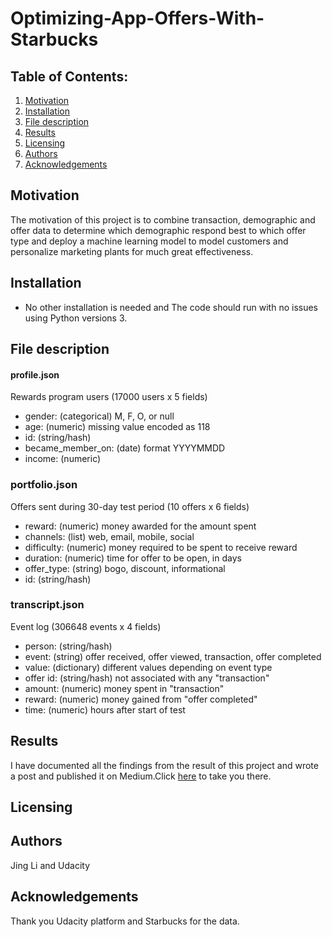 # Optimizing-App-Offers-With-Starbucks
## Table of Contents:

1. [Motivation](#motivation)
2. [Installation](#installation)
3. [File description](#file)
4. [Results](#results)
5. [Licensing](#licensing)
6. [Authors](#author)
7. [Acknowledgements](#ack)

## Motivation <a name="motivation"></a>

The motivation of this project is to combine transaction, demographic and offer data to determine which demographic respond best to which offer type and deploy a machine learning model to model customers and personalize marketing plants for much great effectiveness.

## Installation <a name="installation"></a>
* No other installation is needed and The code should run with no issues using Python versions 3. 

## File description <a name="file"></a>

#### profile.json
Rewards program users (17000 users x 5 fields)
- gender: (categorical) M, F, O, or null
- age: (numeric) missing value encoded as 118
- id: (string/hash)
- became_member_on: (date) format YYYYMMDD
- income: (numeric)

### portfolio.json
Offers sent during 30-day test period (10 offers x 6 fields)
- reward: (numeric) money awarded for the amount spent
- channels: (list) web, email, mobile, social
- difficulty: (numeric) money required to be spent to receive reward
- duration: (numeric) time for offer to be open, in days
- offer_type: (string) bogo, discount, informational
- id: (string/hash)

### transcript.json
Event log (306648 events x 4 fields)
- person: (string/hash)
- event: (string) offer received, offer viewed, transaction, offer completed
- value: (dictionary) different values depending on event type
- offer id: (string/hash) not associated with any "transaction"
- amount: (numeric) money spent in "transaction"
- reward: (numeric) money gained from "offer completed"
- time: (numeric) hours after start of test

## Results

I have documented all the findings from the result of this project and wrote a post and published it on Medium.Click [here](https://jingli11.medium.com/optimizing-app-offers-with-starbucks-e8a3d76028d4) to take you there.


## Licensing <a name="licensing"></a>

## Authors <a name="author"></a>
Jing Li and Udacity

## Acknowledgements <a name="ack"></a>

Thank you Udacity platform and Starbucks for the data.

